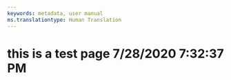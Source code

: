 ```yaml
---
keywords: metadata, user manual
ms.translationtype: Human Translation
---
```

# this is a test page 7/28/2020 7:32:37 PM